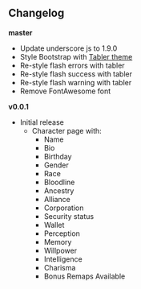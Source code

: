 ## Changelog

**master**

* Update underscore js to 1.9.0
* Style Bootstrap with [Tabler theme](https://github.com/tabler/tabler)
* Re-style flash errors with tabler
* Re-style flash success with tabler
* Re-style flash warning with tabler
* Remove FontAwesome font

**v0.0.1**

* Initial release
  * Character page with:
    * Name
    * Bio
    * Birthday
    * Gender
    * Race
    * Bloodline
    * Ancestry
    * Alliance
    * Corporation
    * Security status
    * Wallet
    * Perception
    * Memory
    * Willpower
    * Intelligence
    * Charisma
    * Bonus Remaps Available

